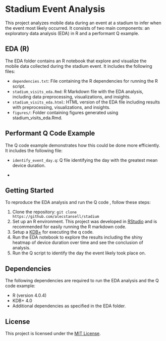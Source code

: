 # Stadium Event Analysis

This project analyzes mobile data during an event at a stadium to infer when the event most likely occurred. It consists of two main components: an exploratory data analysis (EDA) in R and a performant Q example.

## EDA (R)

The EDA folder contains an R notebook that explore and visualize the mobile data collected during the stadium event. It includes the following files:

- `dependencies.txt`: File containing the R dependencies for running the R script.
- `stadium_visits_eda.Rmd`: R Markdown file with the EDA analysis, including data preprocessing, visualizations, and insights.
- `stadium_visits_eda.html`: HTML version of the EDA file including results with preprocessing, visualizations, and insights.
- `figures/`: Folder containing figures generated using stadium_visits_eda.Rmd.

## Performant Q Code Example

The Q code example demonstrates how this could be done more efficiently. It includes the following file:

- `identify_event_day.q`: Q file identifying the day with the greatest mean device duration.

- 
## Getting Started

To reproduce the EDA analysis and run the Q code , follow these steps:

1. Clone the repository: `git clone https://github.com/alecstansell/stadium`
2. Set up an R environment. This project was developed in [RStudio](https://posit.co/download/rstudio-desktop/) and is recommended for easily running the R markdown code.
3. Setup a [KDB+](https://code.kx.com/q/learn/install/) for executing the q code.
3. Run the EDA notebook to explore the results including the shiny heatmap of device duration over time and see the conclusion of analysis. 
4. Run the Q script to identify the day the event likely took place on.

## Dependencies

The following dependencies are required to run the EDA analysis and the Q code example:

- R (version 4.0.4)
- KDB+ 4.0 
- Additional dependencies as specified in the EDA folder.

## License

This project is licensed under the [MIT License](https://opensource.org/license/mit/).
